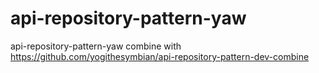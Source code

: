 # api-repository-pattern-yaw
api-repository-pattern-yaw combine with https://github.com/yogithesymbian/api-repository-pattern-dev-combine
